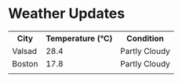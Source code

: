 # Weather Updates

<!-- WEATHER-UPDATE-START -->
<table><tr><th>City</th><th>Temperature (°C)</th><th>Condition</th></tr><tr><td>Valsad</td><td>28.4</td><td>Partly Cloudy</td></tr><tr><td>Boston</td><td>17.8</td><td>Partly Cloudy</td></tr><tr><td></td><td></td><td></td></tr></table>
<!-- WEATHER-UPDATE-END -->
